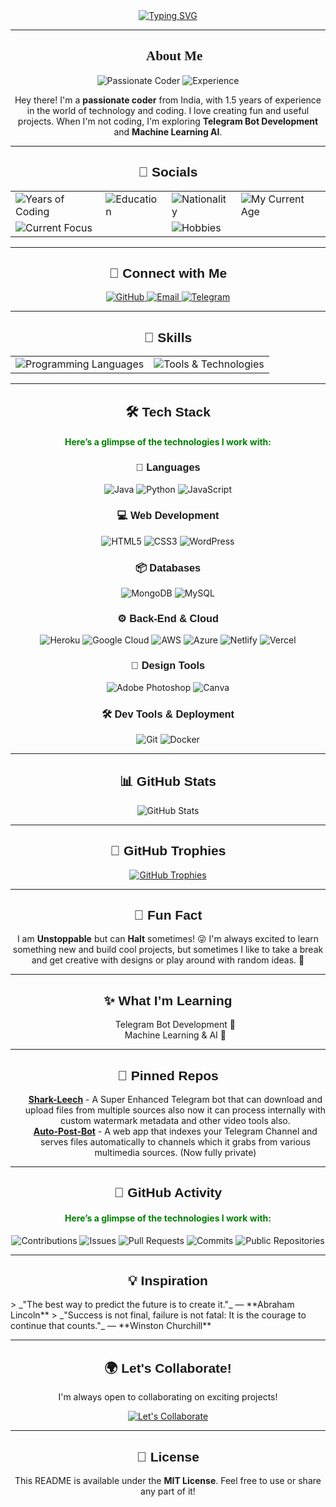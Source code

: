 <div align="center">
  <a href="https://github.com/harshit-bit10">
    <img src="https://readme-typing-svg.herokuapp.com?font=Fira+Code&size=25&pause=1000&color=F70000&center=true&vCenter=true&width=435&lines=👋+Hello,+I'm+Harshit!✨" alt="Typing SVG" />
  </a>
</div>

---

<h2 align="center" style="font-family: 'Times New Roman', sans-serif;">🌟 About Me</h2>

<div align="center">
  <img src="https://img.shields.io/badge/Passionate%20Coder%20from%20India-FF5733?style=for-the-badge" alt="Passionate Coder">
  <img src="https://img.shields.io/badge/1.5%20years%20of%20Experience-4CAF50?style=for-the-badge" alt="Experience">
</div>

<div align="center">
  <p>Hey there! I'm a <strong>passionate coder</strong> from India, with 1.5 years of experience in the world of technology and coding. I love creating fun and useful projects. When I'm not coding, I'm exploring <strong>Telegram Bot Development</strong> and <strong>Machine Learning AI</strong>.</p>
</div>

---

<h2 align="center" style="font-family: 'Arial', sans-serif;">🌟 Socials</h2>

<div align="center">
  <table>
    <tr>
      <td><img src="https://img.shields.io/badge/💼%20Years%20of%20Coding-1.5%20years-blue?style=for-the-badge" alt="Years of Coding"></td>
      <td><img src="https://img.shields.io/badge/🎓%20Education-School%20Student-orange?style=for-the-badge" alt="Education"></td>
      <td><img src="https://img.shields.io/badge/🌏%20Nationality-Indian-green?style=for-the-badge" alt="Nationality"></td>
      <td><img src="https://img.shields.io/badge/🌏%20My%20Current%20Age-17%20Years-green?style=for-the-badge" alt="My Current Age"></td>
    </tr>
    <tr>
      <td colspan="2"><img src="https://img.shields.io/badge/🚀%20Current%20Focus-Learning%20new%20technologies%20and%20contributing%20to%20open--source-red?style=for-the-badge" alt="Current Focus"></td>
      <td colspan="2"><img src="https://img.shields.io/badge/✨%20Hobbies-Reading,%20Gaming,%20Travelling-yellow?style=for-the-badge" alt="Hobbies"></td>
    </tr>
  </table>
</div>

---

<h2 align="center" style="font-family: 'Arial', sans-serif;">🌟 Connect with Me</h2>

<div align="center">
  <a href="https://github.com/harshit-bit10" target="_blank">
    <img src="https://img.shields.io/badge/GitHub-Visit%20My%20Profile-181717?style=for-the-badge&logo=github" alt="GitHub">
  </a>
  <a href="mailto:sharktoonsofficial@gmail.com">
    <img src="https://img.shields.io/badge/Email-Contact%20Me-EA4335?style=for-the-badge&logo=gmail" alt="Email">
  </a>
  <a href="https://t.me/SupremeYoriichi" target="_blank">
    <img src="https://img.shields.io/badge/Telegram-Connect%20with%20Me-0077B5?style=for-the-badge&logo=Telegarm" alt="Telegram">
  </a>
</div>

---

<h2 align="center" style="font-family: 'Arial', sans-serif;">🎨 Skills</h2>

<div align="center">
  <table>
    <tr>
      <td><img src="https://img.shields.io/badge/💻%20Programming%20Languages-Python,%20JavaScript-yellow?style=for-the-badge" alt="Programming Languages"></td>
      <td><img src="https://img.shields.io/badge/🛠️%20Tools%20&%20Technologies-GitHub,%20Docker-blue?style=for-the-badge" alt="Tools & Technologies"></td>
    </tr>
  </table>
</div>

---

<h2 align="center" style="font-family: 'Arial', sans-serif;">🛠️ Tech Stack</h2>

  <h4 align="center" style="color: green;">Here’s a glimpse of the technologies I work with:</h4>


<h3 align="center" style="font-family: 'Arial', sans-serif;">🔧 Languages</h3>
<p align="center">
  <img src="https://img.shields.io/badge/Java-007396?style=flat&logo=java" alt="Java"/>
  <img src="https://img.shields.io/badge/Python-3776AB?style=flat&logo=python" alt="Python"/>
  <img src="https://img.shields.io/badge/JavaScript-F7DF1E?style=flat&logo=javascript" alt="JavaScript"/>
</p>

<h3 align="center" style="font-family: 'Arial', sans-serif;">💻 Web Development</h3>
<p align="center">
  <img src="https://img.shields.io/badge/HTML5-E34F26?style=flat&logo=html5" alt="HTML5"/>
  <img src="https://img.shields.io/badge/CSS3-1572B6?style=flat&logo=css3" alt="CSS3"/>
  <img src="https://img.shields.io/badge/WordPress-21759B?style=flat&logo=wordpress" alt="WordPress"/>
</p>

<h3 align="center" style="font-family: 'Arial', sans-serif;">📦 Databases</h3>
<p align="center">
  <img src="https://img.shields.io/badge/MongoDB-47A248?style=flat&logo=mongodb" alt="MongoDB"/>
  <img src="https://img.shields.io/badge/MySQL-4479A1?style=flat&logo=mysql" alt="MySQL"/>
</p>

<h3 align="center" style="font-family: 'Arial', sans-serif;">⚙️ Back-End & Cloud</h3>
<p align="center">
  <img src="https://img.shields.io/badge/Heroku-430098?style=flat&logo=heroku" alt="Heroku"/>
  <img src="https://img.shields.io/badge/Google%20Cloud-4285F4?style=flat&logo=google-cloud" alt="Google Cloud"/>
  <img src="https://img.shields.io/badge/AWS-232F3E?style=flat&logo=amazon-aws" alt="AWS"/>
  <img src="https://img.shields.io/badge/Azure-0078D4?style=flat&logo=microsoft-azure" alt="Azure"/>
  <img src="https://img.shields.io/badge/Netlify-00C7B7?style=flat&logo=netlify" alt="Netlify"/>
  <img src="https://img.shields.io/badge/Vercel-000000?style=flat&logo=vercel" alt="Vercel"/>
</p>

<h3 align="center" style="font-family: 'Arial', sans-serif;">🎨 Design Tools</h3>
<p align="center">
  <img src="https://img.shields.io/badge/Adobe%20Photoshop-31A8FF?style=flat&logo=adobe-photoshop" alt="Adobe Photoshop"/>
  <img src="https://img.shields.io/badge/Canva-00C4CC?style=flat&logo=canva" alt="Canva"/>
</p>

<h3 align="center" style="font-family: 'Arial', sans-serif;">🛠️ Dev Tools & Deployment</h3>
<p align="center">
  <img src="https://img.shields.io/badge/Git-F05032?style=flat&logo=git" alt="Git"/>
  <img src="https://img.shields.io/badge/Docker-2496ED?style=flat&logo=docker" alt="Docker"/>
</p>

---

<h2 align="center" style="font-family: 'Arial', sans-serif;">📊 GitHub Stats</h2>

<p align="center">
  <img src="https://github-readme-stats.vercel.app/api?username=harshit-bit10&count_private=true&show_icons=true&hide_title=true&hide=prs&theme=dark" alt="GitHub Stats" />
</p>

---

<h2 align="center" style="font-family: 'Arial', sans-serif;">🎯 GitHub Trophies</h2>

<p align="center">
  <a href="https://github.com/harshit-bit10">
    <img src="https://github-profile-trophy.vercel.app/?username=harshit-bit10&theme=dark&no-frame=true&column=5" alt="GitHub Trophies" />
  </a>
</p>

---

<h2 align="center" style="font-family: 'Arial', sans-serif;">💬 Fun Fact</h2>

<p align="center">
  I am <strong>Unstoppable</strong> but can <strong>Halt</strong> sometimes! 😜   
  I'm always excited to learn something new and build cool projects, but sometimes I like to take a break and get creative with designs or play around with random ideas. 🔮
</p>

---

<h2 align="center" style="font-family: 'Arial', sans-serif;">✨ What I’m Learning</h2>

<ul align="center" style="list-style: none;">
  <li>Telegram Bot Development 📱</li>
  <li>Machine Learning & AI 🤖</li>
</ul>

---

<h2 align="center" style="font-family: 'Arial', sans-serif;">📌 Pinned Repos</h2>

<ul align="center" style="list-style: none;">
  <li><a href="https://github.com/harshit-bit10/SharkLeech"><strong>Shark-Leech</strong></a> - A Super Enhanced Telegram bot that can download and upload files from multiple sources also now it can process internally with custom watermark metadata and other video tools also.</li>
  <li><a href="https://github.com/harshit-bit10/Auto-Post-bot"><strong>Auto-Post-Bot</strong></a> - A web app that indexes your Telegram Channel and serves files automatically to channels which it grabs from various multimedia sources. (Now fully private)</li>
</ul>

---

<h2 align="center" style="font-family: 'Arial', sans-serif;">🏅 GitHub Activity</h2>


<div style="text-align: center;">
  <h4 align="center" style="color: green;">Here’s a glimpse of the technologies I work with:</h4>
  <div align="center">
    <img src="https://img.shields.io/badge/Contributions-1,352-brightgreen" alt="Contributions">
    <img src="https://img.shields.io/badge/Issues-23%20open-red" alt="Issues">
    <img src="https://img.shields.io/badge/Pull%20Requests-12%20merged-blue" alt="Pull Requests">
    <img src="https://img.shields.io/badge/Commits-189%20merged-orange" alt="Commits">
    <img src="https://img.shields.io/badge/Public%20Repositories-100-%20open-red" alt="Public Repositories">    
  </div>
</div>

---

<h2 align="center" style="font-family: 'Arial', sans-serif;">💡 Inspiration</h2>
> _"The best way to predict the future is to create it."_ — **Abraham Lincoln**  
> _"Success is not final, failure is not fatal: It is the courage to continue that counts."_ — **Winston Churchill**

---

<h2 align="center" style="font-family: 'Arial', sans-serif;">🌍 Let's Collaborate!</h2>

<p align="center">
  I'm always open to collaborating on exciting projects!</p><p align="center">  
  <a href="https://github.com/harshit-bit10"><img src="https://img.shields.io/badge/Collaborate-Open-blue?style=for-the-badge" alt="Let's Collaborate"></a>
</p>

---

<h2 align="center" style="font-family: 'Arial', sans-serif;">📜 License</h2>

<p align="center">
  This README is available under the <strong>MIT License</strong>. Feel free to use or share any part of it!
</p>
